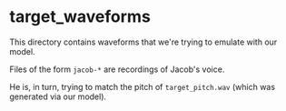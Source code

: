 # target_waveforms

This directory contains waveforms that we're trying to emulate with our model.

Files of the form `jacob-*` are recordings of Jacob's voice.

He is, in turn, trying to match the pitch of `target_pitch.wav`
(which was generated via our model).
